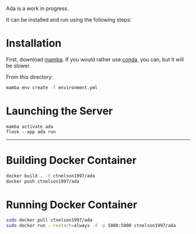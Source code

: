 Ada is a work in progress.

It can be installed and run using the following steps:

# Installation

First, download [mamba](https://mamba.readthedocs.io/en/latest/installation.html#installation). If you would rather use [conda](https://docs.conda.io/en/latest/miniconda.html#latest-miniconda-installer-links), you can, but it will be slower.

From this directory:

```bash
mamba env create -f environment.yml
```

# Launching the Server

```
mamba activate ada
flask --app ada run
```

---

# Building Docker Container

```bash
docker build . -t ctnelson1997/ada
docker push ctnelson1997/ada
```

# Running Docker Container

```bash
sudo docker pull ctnelson1997/ada
sudo docker run --restart=always -d -p 5000:5000 ctnelson1997/ada
```
